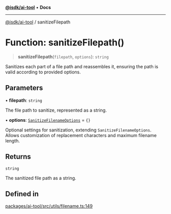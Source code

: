 [**@isdk/ai-tool**](../README.md) • **Docs**

***

[@isdk/ai-tool](../globals.md) / sanitizeFilepath

# Function: sanitizeFilepath()

> **sanitizeFilepath**(`filepath`, `options`): `string`

Sanitizes each part of a file path and reassembles it, ensuring the path is valid according to provided options.

## Parameters

• **filepath**: `string`

The file path to sanitize, represented as a string.

• **options**: [`SanitizeFilenameOptions`](../interfaces/SanitizeFilenameOptions.md) = `{}`

Optional settings for sanitization, extending `SanitizeFilenameOptions`. Allows customization of replacement characters and maximum filename length.

## Returns

`string`

The sanitized file path as a string.

## Defined in

[packages/ai-tool/src/utils/filename.ts:149](https://github.com/isdk/ai-tool.js/blob/37ada542a786fbbc770f2d61beb564f6e603941d/src/utils/filename.ts#L149)
